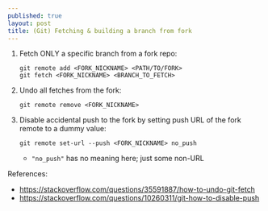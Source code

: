 ```yaml
---
published: true
layout: post
title: (Git) Fetching & building a branch from fork
---
```


1.  Fetch ONLY a specific branch from a fork repo:
    ```
    git remote add <FORK_NICKNAME> <PATH/TO/FORK>
    git fetch <FORK_NICKNAME> <BRANCH_TO_FETCH>
    ```

2.  Undo all fetches from the fork:
    ```
    git remote remove <FORK_NICKNAME>
    ```

3.  Disable accidental push to the fork by setting push URL of the fork remote to a dummy value:
    ```
    git remote set-url --push <FORK_NICKNAME> no_push
    ```
    - `"no_push"` has no meaning here; just some non-URL


References:
- <https://stackoverflow.com/questions/35591887/how-to-undo-git-fetch>
- <https://stackoverflow.com/questions/10260311/git-how-to-disable-push>
